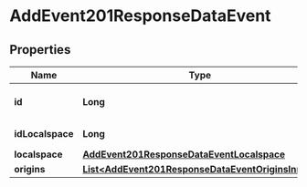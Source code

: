 

# AddEvent201ResponseDataEvent


## Properties

| Name | Type | Description | Notes |
|------------ | ------------- | ------------- | -------------|
|**id** | **Long** | Unique incremental id | bigint(20) |  [optional] |
|**idLocalspace** | **Long** | Localspace Id | bigint(19) |  [optional] |
|**localspace** | [**AddEvent201ResponseDataEventLocalspace**](AddEvent201ResponseDataEventLocalspace.md) |  |  [optional] |
|**origins** | [**List&lt;AddEvent201ResponseDataEventOriginsInner&gt;**](AddEvent201ResponseDataEventOriginsInner.md) |  |  [optional] |




